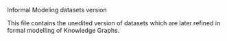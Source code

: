 Informal Modeling datasets version

This file contains the unedited version of datasets which are later refined in formal modelling of Knowledge Graphs.
